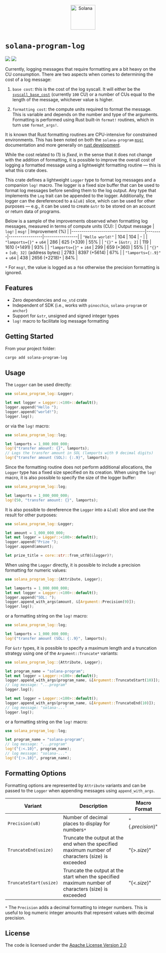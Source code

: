 <p align="center">
  <a href="https://solana.com">
    <img alt="Solana" src="https://github.com/user-attachments/assets/31bfc6b9-fdaa-4f3c-b802-2de70548b943" height="80" />
  </a>
</p>

# `solana-program-log`
<a href="https://crates.io/crates/solana-program-log"><img src="https://img.shields.io/crates/v/solana-program-log?logo=rust" /></a>
<a href="https://docs.rs/solana-program-log"><img src="https://img.shields.io/docsrs/solana-program-log?logo=docsdotrs" /></a>

Currently, logging messages that require formatting are a bit heavy on the CU consumption. There are two aspects when comes to determining the cost of a log message:

1. `base cost`: this is the cost of the log syscall. It will either be the [`syscall_base_cost`](https://github.com/anza-xyz/agave/blob/master/compute-budget/src/compute_budget.rs#L167) (currently `100` CU) or a number of CUs equal to the length of the message, whichever value is higher.

2. `formatting cost`: the compute units required to format the message. This is variable and depends on the number and type of the arguments. Formatting is performed using Rust built-in `format!` routines, which in turn use `format_args!`.

It is known that Rust formatting routines are CPU-intensive for constrained environments. This has been noted on both the `solana-program` [`msg!`](https://docs.rs/solana-program/latest/solana_program/macro.msg.html) documentation and more generally on [rust development](https://github.com/rust-lang/rust/issues/99012).

While the cost related to (1) is *fixed*, in the sense that it does not change with the addition of formatting, it is possible to improve the overall cost of logging a formatted message using a lightweight formatting routine &mdash; this is what this crate does.

This crate defines a lightweight `Logger` type to format log messages and a companion `log!` macro. The logger is a fixed size buffer that can be used to format log messages before sending them to the log output. Any type that implements the `Log` trait can be appended to the logger. Additionally, the logger can the dereferenced to a `&[u8]` slice, which can be used for other purposes &mdash; e.g., it can be used to create `&str` to be stored on an account or return data of programs.

Below is a sample of the improvements observed when formatting log messages, measured in terms of compute units (CU):
| Output message                      | `log!` | `msg!`          | Improvement (%) |
|-------------------------------------|--------|-----------------|-----------------|
| `"Hello world!"`                    | 104    | 104             | -               |
| `"lamports={}"` + `u64`             | 286    | 625 (+339)      | 55%             |
| `"{}"` + `[&str; 2]`                | 119    | 1610 (+1491)    | 93%             |
| `"lamports={}"` + `i64`             | 299    | 659 (+360)      | 55%             |
| `"{}"` + `[u8; 32]` (address bytes) | 2783   | 8397 (+5614)    | 67%             |
| `"lamports={:.9}"` + `u64`          | 438    | 2656 (+2218)`*` | 84%             |

`*` For `msg!`, the value is logged as a `f64` otherwise the precision formatting is ignored.

## Features

* Zero dependencies and `no_std` crate
* Independent of SDK (i.e., works with `pinocchio`, `solana-program` or `anchor`)
* Support for `&str`, unsigned and signed integer types
* `log!` macro to facilitate log message formatting

## Getting Started

From your project folder:
```bash
cargo add solana-program-log
```

## Usage

The `Logger` can be used directly:
```rust
use solana_program_log::Logger;

let mut logger = Logger::<100>::default();
logger.append("Hello ");
logger.append("world!");
logger.log();
```

 or via the `log!` macro:
 ```rust
use solana_program_log::log;

let lamports = 1_000_000_000;
log!("transfer amount: {}", lamports);
// Logs the transfer amount in SOL (lamports with 9 decimal digits)
log!("transfer amount (SOL): {:.9}", lamports);
```

Since the formatting routine does not perform additional allocations, the `Logger` type has a fixed size specified on its creation. When using the `log!` macro, it is also possible to specify the size of the logger buffer:

```rust
use solana_program_log::log;

let lamports = 1_000_000_000;
log!(50, "transfer amount: {}", lamports);
```

It is also possible to dereference the `Logger` into a `&[u8]` slice and use the result for other purposes:
```rust
use solana_program_log::Logger;

let amount = 1_000_000_000;
let mut logger = Logger::<100>::default();
logger.append("Prize ");
logger.append(amount);

let prize_title = core::str::from_utf8(&logger)?;
```

When using the `Logger` directly, it is possible to include a precision formatting for numeric values:
```rust
use solana_program_log::{Attribute, Logger};

let lamports = 1_000_000_000;
let mut logger = Logger::<100>::default();
logger.append("SOL: ");
logger.append_with_args(amount, &[Argument::Precision(9)]);
logger.log();
```

or a formatting string on the `log!` macro:
```rust
use solana_program_log::log;

let lamports = 1_000_000_000;
log!("transfer amount (SOL: {:.9}", lamports);
```

For `&str` types, it is possible to specify a maximum length and a truncation strategy using one of the `Argument::Truncate*` variants:
```rust
use solana_program_log::{Attribute, Logger};

let program_name = "solana-program";
let mut logger = Logger::<100>::default();
logger.append_with_args(program_name, &[Argument::TruncateStart(10)]);
// log message: "...program"
logger.log();

let mut logger = Logger::<100>::default();
logger.append_with_args(program_name, &[Argument::TruncateEnd(10)]);
// log message: "solana-..."
logger.log();
```

or a formatting string on the `log!` macro:
```rust
use solana_program_log::log;

let program_name = "solana-program";
// log message: "...program"
log!("{:<.10}", program_name);
// log message: "solana-..."
log!("{:>.10}", program_name);
```

## Formatting Options

Formatting options are represented by `Attribute` variants and can be passed to the `Logger` when appending messages using `append_with_args`.

| Variant                | Description                                     | Macro Format     |
| ---------------------- | ----------------------------------------------- | ---------------- |
| `Precision(u8)`        | Number of decimal places to display for numbers`*` | "{.*precision*}" |
| `TruncateEnd(usize)`   | Truncate the output at the end when the specified maximum number of characters (size) is exceeded | "{>.*size*}"     |
| `TruncateStart(usize)` | Truncate the output at the start when the specified maximum number of characters (size) is exceeded | "{<.*size*}"     |

`*` The `Precision` adds a decimal formatting to integer numbers. This is useful to log numeric integer amounts that represent values with decimal precision.

## License

The code is licensed under the [Apache License Version 2.0](../LICENSE)
